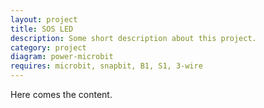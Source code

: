 ```yaml
---
layout: project
title: SOS LED
description: Some short description about this project.
category: project
diagram: power-microbit
requires: microbit, snapbit, B1, S1, 3-wire
---
```


Here comes the content.